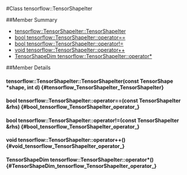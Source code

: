 #Class tensorflow::TensorShapeIter





##Member Summary

* [tensorflow::TensorShapeIter::TensorShapeIter](#tensorflow_TensorShapeIter_TensorShapeIter)
* [bool tensorflow::TensorShapeIter::operator==](#bool_tensorflow_TensorShapeIter_operator_)
* [bool tensorflow::TensorShapeIter::operator!=](#bool_tensorflow_TensorShapeIter_operator_)
* [void tensorflow::TensorShapeIter::operator++](#void_tensorflow_TensorShapeIter_operator_)
* [TensorShapeDim tensorflow::TensorShapeIter::operator*](#TensorShapeDim_tensorflow_TensorShapeIter_operator_)

##Member Details

#### tensorflow::TensorShapeIter::TensorShapeIter(const TensorShape *shape, int d) {#tensorflow_TensorShapeIter_TensorShapeIter}





#### bool tensorflow::TensorShapeIter::operator==(const TensorShapeIter &amp;rhs) {#bool_tensorflow_TensorShapeIter_operator_}





#### bool tensorflow::TensorShapeIter::operator!=(const TensorShapeIter &amp;rhs) {#bool_tensorflow_TensorShapeIter_operator_}





#### void tensorflow::TensorShapeIter::operator++() {#void_tensorflow_TensorShapeIter_operator_}





#### TensorShapeDim tensorflow::TensorShapeIter::operator*() {#TensorShapeDim_tensorflow_TensorShapeIter_operator_}




